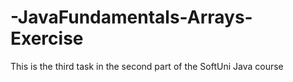 # -JavaFundamentals-Arrays-Exercise
This is the third task in the second part of the SoftUni Java course
